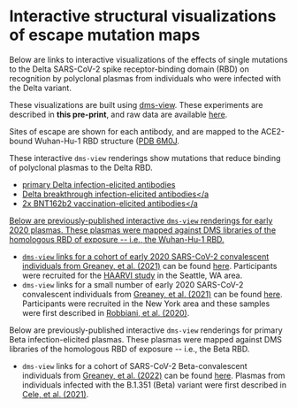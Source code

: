 # Interactive structural visualizations of escape mutation maps

Below are links to interactive visualizations of the effects of single mutations to the Delta SARS-CoV-2 spike receptor-binding domain (RBD) on recognition by polyclonal plasmas from individuals who were infected with the Delta variant.

These visualizations are built using [dms-view](https://dms-view.github.io/docs/).
These experiments are described in **this pre-print**, and raw data are available [here](https://github.com/jbloomlab/SARS-CoV-2-RBD_Delta/blob/main/results/supp_data/aggregate_raw_data.csv).

Sites of escape are shown for each antibody, and are mapped to the ACE2-bound Wuhan-Hu-1 RBD structure ([PDB 6M0J](https://www.rcsb.org/structure/6M0J).


These interactive `dms-view` renderings show mutations that reduce binding of polyclonal plasmas to the Delta RBD.
 - <a href="" target="_blank">primary Delta infection-elicited antibodies</a>
 - <a href="" target="_blank">Delta breakthrough infection-elicited antibodies</a
 - <a href="" target="_blank">2x BNT162b2 vaccination-elicited antibodies</a

Below are previously-published interactive `dms-view` renderings for early 2020 plasmas. These plasmas were mapped against DMS libraries of the homologous RBD of exposure -- i.e., the Wuhan-Hu-1 RBD.
  - `dms-view` links for a cohort of early 2020 SARS-CoV-2 convalescent individuals from [Greaney, et al. (2021)](https://www.sciencedirect.com/science/article/pii/S1931312821000822) can be found [here](https://jbloomlab.github.io/SARS-CoV-2-RBD_MAP_HAARVI_sera/). Participants were recruited for the [HAARVI study](https://www.chulab.org/haarvi) in the Seattle, WA area.
  - `dms-view` links for a small number of early 2020 SARS-CoV-2 convalescent individuals from [Greaney, et al. (2021)](https://www.nature.com/articles/s41467-021-24435-8) can be found [here](https://jbloomlab.github.io/SARS-CoV-2-RBD_MAP_Rockefeller/). Participants were recruited in the New York area and these samples were first described in [Robbiani, et al. (2020)](https://www.nature.com/articles/s41586-020-2456-9).

Below are previously-published interactive `dms-view` renderings for primary Beta infection-elicited plasmas. These plasmas were mapped against DMS libraries of the homologous RBD of exposure -- i.e., the Beta RBD.
  - `dms-view` links for a cohort of SARS-CoV-2 Beta-convalescent individuals from [Greaney, et al. (2022)](https://journals.plos.org/plospathogens/article/authors?id=10.1371/journal.ppat.1010248) can be found [here](https://jbloomlab.github.io/SARS-CoV-2-RBD_B.1.351/). Plasmas from individuals infected with the B.1.351 (Beta) variant were first described in [Cele, et al. (2021)](https://www.nature.com/articles/s41586-021-03471-w).
